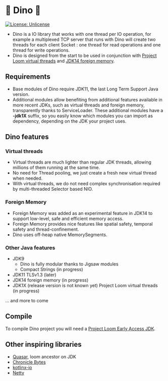 # &#x1f996; Dino &#x1f995;

[![License: Unlicense](https://img.shields.io/badge/license-Unlicense-blue.svg)](http://unlicense.org/)

* Dino is a IO library that works with one thread per IO operation, for example a multiplexed TCP server that runs with
Dino will create two threads for each client Socket : one thread for read operations and one thread for write operations.
* Dino is designed from the start to be used in conjunction with
[Project Loom virtual threads](https://wiki.openjdk.java.net/display/loom/Main) and
[JDK14 foreign memory](http://cr.openjdk.java.net/~mcimadamore/panama/memaccess_javadoc/jdk/incubator/foreign/package-summary.html).

## Requirements

* Base modules of Dino require JDK11, the last Long Term Support Java version.
* Additional modules allow benefiting from additional features available in more recent JDKs, such as virtual threads
and foreign memory, transparently thanks to ServiceLoader.
These additional modules have a **-jdk1X** suffix, so you easily know which modules you can import as dependency,
depending on the JDK your project uses.

## Dino features

### Virtual threads

* Virtual threads are much lighter than regular JDK threads, allowing millions of them running at the same time.
* No need for Thread pooling, we just create a fresh new virtual thread when needed.
* With virtual threads, we do not need complex synchronisation required by multi-threaded Selector based NIO.

### Foreign Memory

* Foreign Memory was added as an experimental feature in JDK14 to support low-level, safe and efficient memory access.
* Foreign Memory provides nice features like spatial safety, temporal safety and thread-confinement.
* Dino uses off-heap native MemorySegments.

### Other Java features

* JDK9
  * Dino is fully modular thanks to Jigsaw modules
  * Compact Strings (in progress)
* JDK11 TLSv1.3 (later)
* JDK14 foreign memory (in progress)
* JDK1X (release version is not known yet) Project Loom virtual threads (in progress)

... and more to come

## Compile

To compile Dino project you will need a [Project Loom Early Access JDK](http://jdk.java.net/loom/).

## Other inspiring libraries
* [Quasar](https://github.com/puniverse/quasar), loom ancestor on JDK
* [Chronicle Bytes](https://github.com/OpenHFT/Chronicle-Bytes)
* [kotlinx-io](https://github.com/Kotlin/kotlinx-io)
* [Netty](https://github.com/netty/netty)
